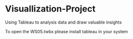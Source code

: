 # Visuallization-Project
Using Tableau to analysis data  and draw valuable insights 



To open the WS05.twbx please install tableau in your system 
